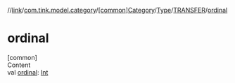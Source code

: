 //[link](../../../../index.md)/[com.tink.model.category](../../../index.md)/[[common]Category](../../index.md)/[Type](../index.md)/[TRANSFER](index.md)/[ordinal](ordinal.md)



# ordinal  
[common]  
Content  
val [ordinal](ordinal.md): [Int](https://kotlinlang.org/api/latest/jvm/stdlib/kotlin/-int/index.html)  



